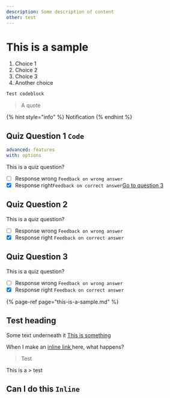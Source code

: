 ```yaml
---
description: Some description of content
other: test
---
```


# This is a sample

1. Choice 1
2. Choice 2
3. Choice 3
4. Another choice

```typescript
Test codeblock
```

> A quote

{% hint style="info" %}
Notification
{% endhint %}

## Quiz Question 1 `Code`

```yaml
advanced: features
with: options
```

This is a quiz question?

* [ ] Response wrong  `Feedback on wrong answer`
* [x] Response right`Feedback on correct answer`[Go to question 3](this-is-a-sample.md#quiz-question-3) 

## Quiz Question 2

This is a quiz question?

* [ ] Response wrong  `Feedback on wrong answer`
* [x] Response right `Feedback on correct answer` 

## Quiz Question 3

This is a quiz question?

* [ ] Response wrong  `Feedback on wrong answer`
* [x] Response right `Feedback on correct answer` 

{% page-ref page="this-is-a-sample.md" %}

## Test heading <a id="with-a-different-anchor"></a>

Some text underneath it [This is something](this-is-a-sample.md#with-a-different-anchor)



When I make an [inline link ](this-is-a-sample.md#with-a-different-anchor)here, what happens?

> Test

This is a &gt; test

## Can I do this `Inline`

